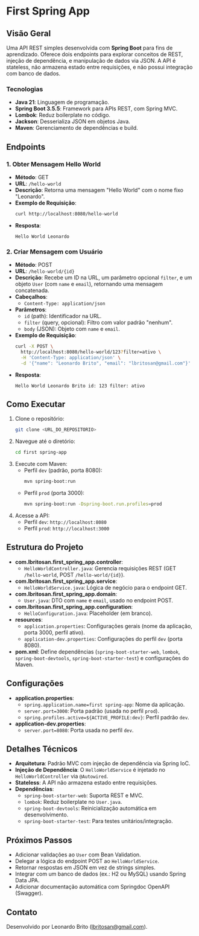 # First Spring App

## Visão Geral
Uma API REST simples desenvolvida com **Spring Boot** para fins de aprendizado. Oferece dois endpoints para explorar conceitos de REST, injeção de dependência, e manipulação de dados via JSON. A API é stateless, não armazena estado entre requisições, e não possui integração com banco de dados.

### Tecnologias
- **Java 21**: Linguagem de programação.
- **Spring Boot 3.5.5**: Framework para APIs REST, com Spring MVC.
- **Lombok**: Reduz boilerplate no código.
- **Jackson**: Desserializa JSON em objetos Java.
- **Maven**: Gerenciamento de dependências e build.

## Endpoints

### 1. Obter Mensagem Hello World
- **Método**: GET
- **URL**: `/hello-world`
- **Descrição**: Retorna uma mensagem "Hello World" com o nome fixo "Leonardo".
- **Exemplo de Requisição**:
  ```bash
  curl http://localhost:8080/hello-world
  ```
- **Resposta**:
  ```
  Hello World Leonardo
  ```

### 2. Criar Mensagem com Usuário
- **Método**: POST
- **URL**: `/hello-world/{id}`
- **Descrição**: Recebe um ID na URL, um parâmetro opcional `filter`, e um objeto `User` (com `name` e `email`), retornando uma mensagem concatenada.
- **Cabeçalhos**:
  - `Content-Type: application/json`
- **Parâmetros**:
  - `id` (path): Identificador na URL.
  - `filter` (query, opcional): Filtro com valor padrão "nenhum".
  - `body` (JSON): Objeto com `name` e `email`.
- **Exemplo de Requisição**:
  ```bash
  curl -X POST \
    http://localhost:8080/hello-world/123?filter=ativo \
    -H 'Content-Type: application/json' \
    -d '{"name": "Leonardo Brito", "email": "lbritosan@gmail.com"}'
  ```
- **Resposta**:
  ```
  Hello World Leonardo Brito id: 123 filter: ativo
  ```

## Como Executar
1. Clone o repositório:
   ```bash
   git clone <URL_DO_REPOSITORIO>
   ```
2. Navegue até o diretório:
   ```bash
   cd first spring-app
   ```
3. Execute com Maven:
   - Perfil `dev` (padrão, porta 8080):
     ```bash
     mvn spring-boot:run
     ```
   - Perfil `prod` (porta 3000):
     ```bash
     mvn spring-boot:run -Dspring-boot.run.profiles=prod
     ```
4. Acesse a API:
   - Perfil `dev`: `http://localhost:8080`
   - Perfil `prod`: `http://localhost:3000`

## Estrutura do Projeto
- **com.lbritosan.first_spring_app.controller**:
  - `HelloWorldController.java`: Gerencia requisições REST (GET `/hello-world`, POST `/hello-world/{id}`).
- **com.lbritosan.first_spring_app.service**:
  - `HelloWorldService.java`: Lógica de negócio para o endpoint GET.
- **com.lbritosan.first_spring_app.domain**:
  - `User.java`: DTO com `name` e `email`, usado no endpoint POST.
- **com.lbritosan.first_spring_app.configuration**:
  - `HelloConfiguration.java`: Placeholder (em branco).
- **resources**:
  - `application.properties`: Configurações gerais (nome da aplicação, porta 3000, perfil ativo).
  - `application-dev.properties`: Configurações do perfil `dev` (porta 8080).
- **pom.xml**: Define dependências (`spring-boot-starter-web`, `lombok`, `spring-boot-devtools`, `spring-boot-starter-test`) e configurações do Maven.

## Configurações
- **application.properties**:
  - `spring.application.name=first spring-app`: Nome da aplicação.
  - `server.port=3000`: Porta padrão (usada no perfil `prod`).
  - `spring.profiles.active=${ACTIVE_PROFILE:dev}`: Perfil padrão `dev`.
- **application-dev.properties**:
  - `server.port=8080`: Porta usada no perfil `dev`.

## Detalhes Técnicos
- **Arquitetura**: Padrão MVC com injeção de dependência via Spring IoC.
- **Injeção de Dependência**: O `HelloWorldService` é injetado no `HelloWorldController` via `@Autowired`.
- **Stateless**: A API não armazena estado entre requisições.
- **Dependências**:
  - `spring-boot-starter-web`: Suporta REST e MVC.
  - `lombok`: Reduz boilerplate no `User.java`.
  - `spring-boot-devtools`: Reinicialização automática em desenvolvimento.
  - `spring-boot-starter-test`: Para testes unitários/integração.

## Próximos Passos
- Adicionar validações ao `User` com Bean Validation.
- Delegar a lógica do endpoint POST ao `HelloWorldService`.
- Retornar respostas em JSON em vez de strings simples.
- Integrar com um banco de dados (ex.: H2 ou MySQL) usando Spring Data JPA.
- Adicionar documentação automática com Springdoc OpenAPI (Swagger).

## Contato
Desenvolvido por Leonardo Brito (lbritosan@gmail.com).
